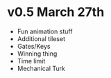 # v0.5 March 27th
* Fun animation stuff
* Additional tileset
* Gates/Keys
* Winning thing
* Time limit
* Mechanical Turk

